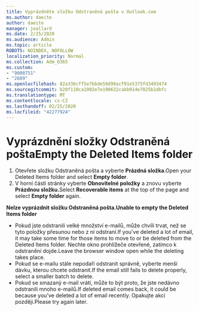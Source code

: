 ```yaml
---
title: Vyprázdněte složku Odstraněná pošta v Outlook.com
ms.author: daeite
author: daeite
manager: joallard
ms.date: 2/25/2020
ms.audience: Admin
ms.topic: article
ROBOTS: NOINDEX, NOFOLLOW
localization_priority: Normal
ms.collection: Adm_O365
ms.custom:
- "9000751"
- "2689"
ms.openlocfilehash: 82a336cff5e7bbde59d99acf91e5375fd3493474
ms.sourcegitcommit: b20f110ca1002e7e190632cabb914e7825b1dbfc
ms.translationtype: MT
ms.contentlocale: cs-CZ
ms.lasthandoff: 02/25/2020
ms.locfileid: "42277924"
---
```

# <a name="empty-the-deleted-items-folder"></a><span data-ttu-id="a5f29-102">Vyprázdnění složky Odstraněná pošta</span><span class="sxs-lookup"><span data-stu-id="a5f29-102">Empty the Deleted Items folder</span></span>

1. <span data-ttu-id="a5f29-103">Otevřete složku Odstraněná pošta a vyberte **Prázdná složka**.</span><span class="sxs-lookup"><span data-stu-id="a5f29-103">Open your Deleted Items folder and select **Empty folder**.</span></span>
2. <span data-ttu-id="a5f29-104">V horní části stránky vyberte **Obnovitelné položky** a znovu vyberte **Prázdnou složku.**</span><span class="sxs-lookup"><span data-stu-id="a5f29-104">Select **Recoverable items** at the top of the page and select **Empty folder** again.</span></span>

<span data-ttu-id="a5f29-105">**Nelze vyprázdnit složku Odstraněná pošta.**</span><span class="sxs-lookup"><span data-stu-id="a5f29-105">**Unable to empty the Deleted Items folder**</span></span>

- <span data-ttu-id="a5f29-106">Pokud jste odstranili velké množství e-mailů, může chvíli trvat, než se tyto položky přesunou nebo z ní odstraní.</span><span class="sxs-lookup"><span data-stu-id="a5f29-106">If you've deleted a lot of email, it may take some time for those items to move to or be deleted from the Deleted Items folder.</span></span> <span data-ttu-id="a5f29-107">Nechte okno prohlížeče otevřené, zatímco k odstranění dojde.</span><span class="sxs-lookup"><span data-stu-id="a5f29-107">Leave the browser window open while the deleting takes place.</span></span>
- <span data-ttu-id="a5f29-108">Pokud se e-mailu stále nepodaří odstranit správně, vyberte menší dávku, kterou chcete odstranit.</span><span class="sxs-lookup"><span data-stu-id="a5f29-108">If the email still fails to delete properly, select a smaller batch to delete.</span></span>
- <span data-ttu-id="a5f29-109">Pokud se smazaný e-mail vrátí, může to být proto, že jste nedávno odstranili mnoho e-mailů.</span><span class="sxs-lookup"><span data-stu-id="a5f29-109">If deleted email comes back, it could be because you've deleted a lot of email recently.</span></span> <span data-ttu-id="a5f29-110">Opakujte akci později.</span><span class="sxs-lookup"><span data-stu-id="a5f29-110">Please try again later.</span></span>